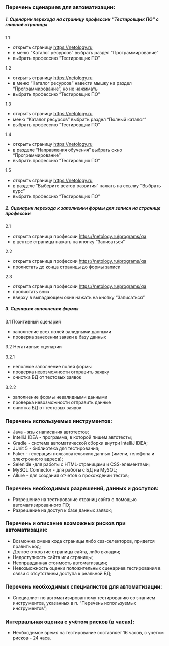 ### Перечень сценариев для автоматизации:

##### 1. Сценарии перехода на страницу профессии “Тестировщик ПО” с главной страницы  
1.1
- открыть страницу https://netology.ru
- в меню “Каталог ресурсов” выбрать раздел “Программирование” 
- выбрать профессию “Тестировщик ПО”

1.2   
- открыть страницу https://netology.ru
- в меню “Каталог ресурсов” навести мышку на раздел “Программирование”, но не нажимать
- выбрать профессию “Тестировщик ПО”

1.3
- открыть страницу https://netology.ru
- меню “Каталог ресурсов” выбрать раздел “Полный каталог”
- выбрать профессию “Тестировщик ПО”

1.4
- открыть страницу https://netology.ru
- в разделе “Направления обучения” выбрать окно “Программирование”
- выбрать профессию “Тестировщик ПО”

1.5
- открыть страницу https://netology.ru
- в разделе “Выберите вектор развития” нажать на ссылку “Выбрать курс”
- выбрать профессию “Тестировщик ПО”

##### 2. Сценарии перехода к заполнении формы для записи на странице профессии
2.1
- открыта страница профессии https://netology.ru/programs/qa
- в центре страницы нажать на кнопку “Записаться”

2.2
- открыта страница профессии https://netology.ru/programs/qa
- пролистать до конца страницы до формы записи

2.3
- открыта страница профессии https://netology.ru/programs/qa
- пролистать вниз
- вверху в выпадающем окне нажать на кнопку “Записаться”


##### 3. Сценарии заполнении формы

3.1 Позитивный сценарий   
- заполнение всех полей валидными данными
- проверка занесении заявки в базу данных

3.2 Негативные сценарии

3.2.1 
- неполное заполнение полей формы
- проверка невозможности отправить заявку
- очистка БД от тестовых заявок 

3.2.2 
- заполнение формы невалидными данными
- проверка невозможности отправить данные
- очистка БД от тестовых заявок



### Перечень используемых инструментов:

- Java - язык написания автотестов;
- IntelliJ IDEA - программа, в которой пишем автотесты;
- Gradle - система автоматической сборки внутри IntelliJ IDEA;
- JUnit 5 - библиотека для тестирования;
- Faker - генерация пользовательских данных (имени, телефона и электронного адреса);
- Selenide -для работы с HTML-страницами и CSS-элементами;
- MySQL Connector - для работы с БД на MySQL;
- Allure - для создания отчетов о прохождении тестов;

### Перечень необходимых разрешений, данных и доступов:
- Разрешение на тестирование страниц сайта с помощью автоматизированного ПО;
- Разрешение на доступ к базе данных заявок;
### Перечень и описание возможных рисков при автоматизации:
- Возможна смена кода страницы либо css-селекторов, придется править код;
- Долгое открытие страницы сайта, либо вкладки;
- Недоступность сайта или страницы;
- Неоправданная стоимость автоматизации;
- Невозможность оценки положительных сценариев тестирования в связи с отсутствием доступа к реальной БД;
### Перечень необходимых специалистов для автоматизации:
- Специалист по автоматизированному тестированию со знанием инструментов, указанных в п. “Перечень используемых инструментов”;
### Интервальная оценка с учётом рисков (в часах):
- Необходимое время на тестирование составляет 16 часов, с учетом рисков - 24 часа.
